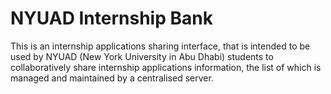 # NYUAD Internship Bank

This is an internship applications sharing interface, that is intended to be used by NYUAD (New York University in Abu Dhabi) students to collaboratively share internship applications information, the list of which is managed and maintained by a centralised server.
